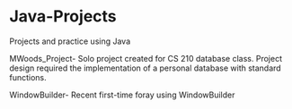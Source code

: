 Java-Projects
=============

Projects and practice using Java

MWoods_Project- Solo project created for CS 210 database class. Project design required the implementation of a personal database with standard functions.

WindowBuilder- Recent first-time foray using WindowBuilder
